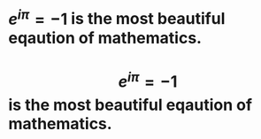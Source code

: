 # $e^{i \pi}=-1$ is the most beautiful eqaution of mathematics.
# $$e^{i \pi}=-1$$ is the most beautiful eqaution of mathematics.
